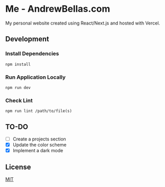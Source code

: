 # Me - AndrewBellas.com

My personal website created using React/Next.js and hosted with Vercel.  

## Development 

### Install Dependencies
    npm install

### Run Application Locally
    npm run dev

### Check Lint
    npm run lint /path/to/file(s)

## TO-DO
- [ ] Create a projects section
- [X] Update the color scheme
- [X] Implement a dark mode

## License 
[MIT](https://github.com/Andrew-Bellas/me/blob/master/LICENSE)
